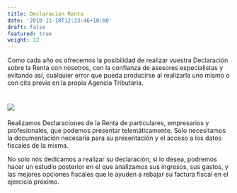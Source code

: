 ```yaml
---
title: Declaracion Renta
date: '2018-11-18T12:33:46+10:00'
draft: false
featured: true
weight: 12
---
```

Como cada año os ofrecemos la posibilidad de realizar vuestra Declaración sobre la Renta con nosotros, con la confianza de asesores especialistas y evitando así, cualquier error que pueda producirse al realizarla uno mismo o con cita previa en la propia Agencia Tributaria.

# ![](/images/logo-agencia-tributaria.png)&#xA;&#xA;

Realizamos Declaraciones de la Renta de particulares, empresarios y profesionales, que podemos presentar telemáticamente. Solo necesitamos la documentación necesaria para su presentación y el acceso a los datos fiscales de la misma.

No solo nos dedicamos a realizar su declaración, si lo desea, podremos hacer un estudio posterior en el que analizamos sus ingresos, sus gastos, y las mejores opciones fiscales que le ayuden a rebajar su factura fiscal en el ejercicio próximo.
